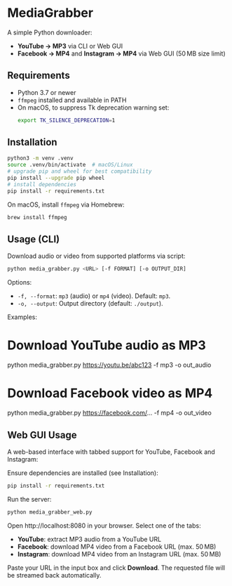 # MediaGrabber

A simple Python downloader:
- **YouTube → MP3** via CLI or Web GUI
- **Facebook → MP4** and **Instagram → MP4** via Web GUI (50 MB size limit)

## Requirements

- Python 3.7 or newer
- `ffmpeg` installed and available in PATH
- On macOS, to suppress Tk deprecation warning set:
  ```bash
  export TK_SILENCE_DEPRECATION=1
  ```

## Installation

```bash
python3 -m venv .venv
source .venv/bin/activate  # macOS/Linux
# upgrade pip and wheel for best compatibility
pip install --upgrade pip wheel
# install dependencies
pip install -r requirements.txt
```

On macOS, install `ffmpeg` via Homebrew:

```bash
brew install ffmpeg
```

## Usage (CLI)

Download audio or video from supported platforms via script:

```bash
python media_grabber.py <URL> [-f FORMAT] [-o OUTPUT_DIR]
```

Options:
- `-f, --format`: `mp3` (audio) or `mp4` (video). Default: `mp3`.
- `-o, --output`: Output directory (default: `./output`).

Examples:

# Download YouTube audio as MP3
python media_grabber.py https://youtu.be/abc123 -f mp3 -o out_audio

# Download Facebook video as MP4
python media_grabber.py https://facebook.com/... -f mp4 -o out_video


## Web GUI Usage

A web-based interface with tabbed support for YouTube, Facebook and Instagram:

Ensure dependencies are installed (see Installation):

```bash
pip install -r requirements.txt
```

Run the server:

```bash
python media_grabber_web.py
```

Open http://localhost:8080 in your browser. Select one of the tabs:

- **YouTube**: extract MP3 audio from a YouTube URL
- **Facebook**: download MP4 video from a Facebook URL (max. 50 MB)
- **Instagram**: download MP4 video from an Instagram URL (max. 50 MB)

Paste your URL in the input box and click **Download**. The requested file will be streamed back automatically.
